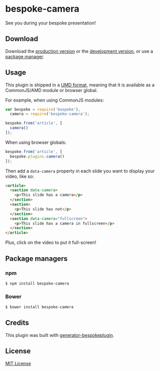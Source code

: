 # bespoke-camera

See you during your bespoke presentation!

## Download

Download the [production version][min] or the [development version][max], or use a [package manager](#package-managers).

[min]: https://raw.github.com/mcollina/bespoke-camera/master/dist/bespoke-camera.min.js
[max]: https://raw.github.com/mcollina/bespoke-camera/master/dist/bespoke-camera.js

## Usage

This plugin is shipped in a [UMD format](https://github.com/umdjs/umd), meaning that it is available as a CommonJS/AMD module or browser global.

For example, when using CommonJS modules:

```js
var bespoke = require('bespoke'),
  camera = require('bespoke-camera');

bespoke.from('article', [
  camera()
]);
```

When using browser globals:

```js
bespoke.from('article', [
  bespoke.plugins.camera()
]);
```

Then add a `data-camera` property in each slide you want to display your video, like so:

```html
<article>
  <section data-camera>
    <p>This slide has a camera</p>
  </section>
  <section>
    <p>This slide has not</p>
  </section>
  <section data-camera="fullscreen">
    <p>This slide has a camera in fullscreen</p>
  </section>
</article>
```

Plus, click on the video to put it full-screen!

## Package managers

### npm

```bash
$ npm install bespoke-camera
```

### Bower

```bash
$ bower install bespoke-camera
```

## Credits

This plugin was built with [generator-bespokeplugin](https://github.com/markdalgleish/generator-bespokeplugin).

## License

[MIT License](http://en.wikipedia.org/wiki/MIT_License)
